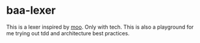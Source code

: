 # baa-lexer

This is a lexer inspired by [moo](https://github.com/no-context/moo). Only with tech.
This is also a playground for me trying out tdd and architecture best practices.

